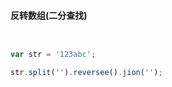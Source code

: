 #### 反转数组(二分查找)

``` javascript


var str = '123abc';

str.split('').reversee().jion('');


```







